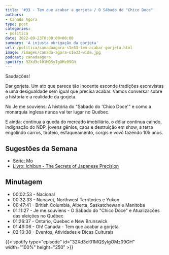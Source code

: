 ```yaml
---
title: '#33 - Tem que acabar a gorjeta / O Sábado do "Chico Doce"'
authors:
- Canada Agora
type: post
categories:
- politica
date: 2022-09-23T0:00:00+00:00
summary: 'A injusta obrigação da gorjeta'
url: /politica/canadaagora-s1e33-tem-acabar-gorjeta.html
image: /images/canada-agora-s1e33-wide.jpg
podcast: canadaagora
spotify: 32Xd3cl01MQSyIgOMz09GH
---
```


Saudações!

Dar gorjeta. Um ato que parece tão inocente esconde tradições escravistas e uma desigualdade sem igual que precisa acabar. Vamos conversar sobre a história e a realidade da gorjeta.

No Je me souviens: A história do "Sábado do 'Chico Doce'" e como a monarquia inglesa nunca vai ter lugar no Québec.

E ainda: continua a queda do mercado imobiliário, o dólar continua caindo, indignação do NDP, jovens gênios, caos e destruição em show, a terra engolindo carros, tiroteio, esfaqueamento, corgis e vovó fazendo 105 anos.

## Sugestões da Semana
- [Série: Mo](https://www.imdb.com/title/tt15875168/)
- [Livro: Ichibun - The Secrets of Japanese Precision](https://www.amazon.com/Ichibun-Japanese-Precision-Kosuke-Sendo/dp/B0B69BVQJW)

## Minutagem

- 00:02:53 - Nacional
- 00:32:33 - Nunavut, Northwest Territories e Yukon
- 00:47:41 - British Columbia, Alberta, Saskatchewan e Manitoba
- 01:11:27 - Je me souviens - O Sábado do "Chico Doce" e Atualizações das eleições no Québec
- 01:26:37 - Ontario, Quebec e New Brunswick
- 01:49:06 - Oh! Canada - Tem que acabar a gorjeta
- 02:10:38 - Eventos, Atividades e Dicas Culturais

{{< spotify type="episode" id="32Xd3cl01MQSyIgOMz09GH" width="100%" height="250" >}}
